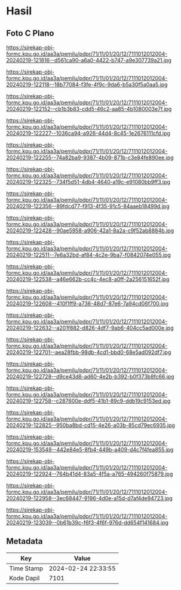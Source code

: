 # Hasil

## Foto C Plano

https://sirekap-obj-formc.kpu.go.id/aa3a/pemilu/pdpr/71/11/01/20/12/7111012012004-20240219-121816--d561ca90-a6a0-4422-b747-a9e307739a21.jpg

https://sirekap-obj-formc.kpu.go.id/aa3a/pemilu/pdpr/71/11/01/20/12/7111012012004-20240219-122118--18b77084-f3fe-4f9c-9da6-b5a30f5a0aa5.jpg

https://sirekap-obj-formc.kpu.go.id/aa3a/pemilu/pdpr/71/11/01/20/12/7111012012004-20240219-122152--cb1b3b83-cdd5-46c2-aa85-4b1080003e7f.jpg

https://sirekap-obj-formc.kpu.go.id/aa3a/pemilu/pdpr/71/11/01/20/12/7111012012004-20240219-122227--1036ca94-a926-44d4-8c45-1e2676111cfd.jpg

https://sirekap-obj-formc.kpu.go.id/aa3a/pemilu/pdpr/71/11/01/20/12/7111012012004-20240219-122255--74a82ba9-9387-4b09-871b-c3e84fe890ee.jpg

https://sirekap-obj-formc.kpu.go.id/aa3a/pemilu/pdpr/71/11/01/20/12/7111012012004-20240219-122325--734f5d51-4db4-4640-a19c-e91080bb9ff3.jpg

https://sirekap-obj-formc.kpu.go.id/aa3a/pemilu/pdpr/71/11/01/20/12/7111012012004-20240219-122356--89fdcd77-f913-4f35-91c5-84aaeb18499d.jpg

https://sirekap-obj-formc.kpu.go.id/aa3a/pemilu/pdpr/71/11/01/20/12/7111012012004-20240219-122428--90ae5958-a906-42a1-8a2a-c9f52ab8884b.jpg

https://sirekap-obj-formc.kpu.go.id/aa3a/pemilu/pdpr/71/11/01/20/12/7111012012004-20240219-122511--7e6a32bd-af84-4c2e-9ba7-f0842074e055.jpg

https://sirekap-obj-formc.kpu.go.id/aa3a/pemilu/pdpr/71/11/01/20/12/7111012012004-20240219-122538--a46e662b-cc4c-4ec8-a0ff-2a256151652f.jpg

https://sirekap-obj-formc.kpu.go.id/aa3a/pemilu/pdpr/71/11/01/20/12/7111012012004-20240219-122608--410f1ff9-a736-48d7-87e6-7a94cd06f700.jpg

https://sirekap-obj-formc.kpu.go.id/aa3a/pemilu/pdpr/71/11/01/20/12/7111012012004-20240219-122632--a201f882-d826-4df7-9ab6-404cc5ad000e.jpg

https://sirekap-obj-formc.kpu.go.id/aa3a/pemilu/pdpr/71/11/01/20/12/7111012012004-20240219-122701--aea28fbb-98db-4cd1-bbd0-68e5ad092df7.jpg

https://sirekap-obj-formc.kpu.go.id/aa3a/pemilu/pdpr/71/11/01/20/12/7111012012004-20240219-122728--d9ce43d8-ad60-4e2b-b392-b0f373b8fc66.jpg

https://sirekap-obj-formc.kpu.go.id/aa3a/pemilu/pdpr/71/11/01/20/12/7111012012004-20240219-122758--c287600e-ddf5-41b1-89c9-ddb19c9153ed.jpg

https://sirekap-obj-formc.kpu.go.id/aa3a/pemilu/pdpr/71/11/01/20/12/7111012012004-20240219-122825--950ba8bd-cd15-4e26-a03b-85cd79ec6935.jpg

https://sirekap-obj-formc.kpu.go.id/aa3a/pemilu/pdpr/71/11/01/20/12/7111012012004-20240219-153548--442e84e5-8fb4-449b-a409-d4c7f4fea855.jpg

https://sirekap-obj-formc.kpu.go.id/aa3a/pemilu/pdpr/71/11/01/20/12/7111012012004-20240219-122924--764b41d4-83a5-4f5a-a765-494260f75879.jpg

https://sirekap-obj-formc.kpu.go.id/aa3a/pemilu/pdpr/71/11/01/20/12/7111012012004-20240219-122958--3ec68447-9196-4d0e-a15d-d7af4de94723.jpg

https://sirekap-obj-formc.kpu.go.id/aa3a/pemilu/pdpr/71/11/01/20/12/7111012012004-20240219-123039--0b61b39c-f6f3-4f6f-976d-dd654f141684.jpg


## Metadata

| Key        | Value               |
| ---------- | ------------------- |
| Time Stamp | 2024-02-24 22:33:55 |
| Kode Dapil | 7101                |



